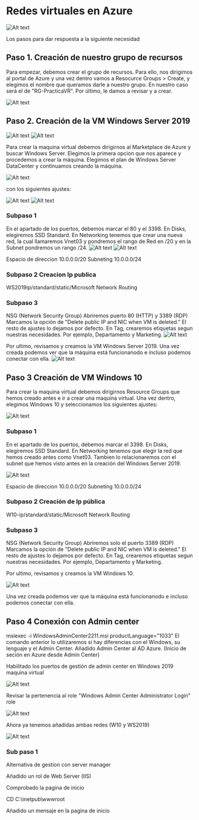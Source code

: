# Redes virtuales en Azure

![Alt text](./img/00.PNG)

Los pasos para dar respuesta a la siguiente necesidad



## Paso 1. Creación de nuestro grupo de recursos

Para empezar, debemos crear el grupo de recursos. Para ello, nos dirigimos al portal de Azure y una vez dentro vamos a Resocurce Groups > Create, y elegimos el nombre que queramos darle a nuestro grupo. En nuestro caso será el de "RG-PracticaVR". Por último, le damos a revisar y a crear.

![Alt text](./img/01.PNG)

## Paso 2. Creación de la VM Windows Server 2019

![Alt text](./img/02.PNG)
![Alt text](./img/03.PNG)

Para crear la maquina virtual debemos dirigirnos al Marketplace de Azure y buscar Windows Server. Elegimos la primera opcion que nos aparece y procedemos a crear la máquina. Elegimos el plan de Windows Server DataCenter y continuamos creando la máquina.

![Alt text](./img/04.PNG)

 con los siguientes ajustes:

![Alt text](./img/05.PNG)
![Alt text](./img/06.PNG)

### Subpaso 1

En el apartado de los puertos, debemos marcar el 80 y el 3398. En Disks, elegiremos SSD Standard. En Networking tenemos que crear una nueva red, la cual llamaremos Vnet03 y pondremos el rango de Red en /20 y en la Subnet pondremos un rango /24.
![Alt text](./img/07.PNG)
![Alt text](./img/08.PNG)

Espacio de direccion 10.0.0.0/20
Subneting 10.0.0.0/24

### Subpaso 2 Creacion Ip publica

WS2019ip/standard/static/Microsoft Network Routing

### Subpaso 3
NSG (Network Security Group)
Abriremos puerto 80 (HTTP) y 3389 (RDP)
Marcamos la opción de "Delete public IP and NIC when VM is deleted."
El resto de ajustes lo dejamos por defecto.
En Tag, crearemos etiquetas segun nuestras necesidades. Por ejemplo, Departamento y Marketing.
![Alt text](./img/09.PNG)

Por ultimo, revisamos y creamos la VM Windows Server 2019. Una vez creada podemos ver que la máquina está funcionanodo e incluso podemos conectar con ella.
![Alt text](./img/10.PNG)

## Paso 3 Creación de VM Windows 10

Para crear la maquina virtual debemos dirigirnos Resource Groups que hemos creado antes e ir a crear una maquina virtual. Una vez dentro, elegimos Windows 10 y seleccionamos los siguientes ajustes:

![Alt text](./img/11.PNG)

### Subpaso 1

En el apartado de los puertos, debemos marcar el 3398. En Disks, elegiremos SSD Standard. En Networking tenemos que elegir la red que hemos creado antes como Vnet03. Tambien lo relacionaremos con el subnet que hemos visto antes en la creación del Windows Server 2019.

![Alt text](./img/12.PNG)

Espacio de direccion 10.0.0.0/20
Subneting 10.0.0.0/24

### Subpaso 2 Creación de Ip pública

W10-ip/standard/static/Microsoft Network Routing

### Subpaso 3
NSG (Network Security Group)
Abriremos solo el puerto 3389 (RDP)
Marcamos la opción de "Delete public IP and NIC when VM is deleted."
El resto de ajustes lo dejamos por defecto.
En Tag, crearemos etiquetas segun nuestras necesidades. Por ejemplo, Departamento y Marketing.


Por ultimo, revisamos y creamos la VM Windows 10.

![Alt text](./img/13.PNG)

Una vez creada podemos ver que la máquina está funcionanodo e incluso podemos conectar con ella.

## Paso 4 Conexión con Admin center

msiexec -i WindowsAdminCenter2211.msi productLanguage="1033"
El comando anterior lo utilizaremos si hay diferencias con el Windows, su lenguaje y el Admin Center.
Añadido Admin Center al AD Azure. (Inicio de seción en Azure desde Admin Center)

Habilitado los puertos de gestión de admin center en Windows 2019 maquina virtual

![Alt text](./img/17.PNG)

Revisar la pertenencia al role "Windows Admin Center Administrator Login" role 

![Alt text](./img/18.PNG)

Ahora ya tenemos añadidas ambas redes (W10 y WS2019)

![Alt text](./img/19.PNG)

### Sub paso 1
Alternativa de gestion con server manager

Añadido un rol de Web Server (IIS)

Comprobado la pagina de inicio

CD C:\inetpub\wwwroot

Añadido un mensaje en la pagina de inicio

